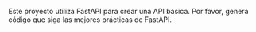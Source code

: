 <!-- Use this file to provide workspace-specific custom instructions to Copilot. For more details, visit https://code.visualstudio.com/docs/copilot/copilot-customization#_use-a-githubcopilotinstructionsmd-file -->

Este proyecto utiliza FastAPI para crear una API básica. Por favor, genera código que siga las mejores prácticas de FastAPI.
